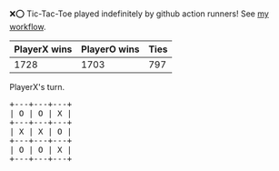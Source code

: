 :x::o: Tic-Tac-Toe played indefinitely by github action runners! See [my workflow](.github/workflows/play.yaml).

|PlayerX wins|PlayerO wins|Ties|
|-|-|-|
|1728|1703|797|

PlayerX's turn.

<pre>
+---+---+---+
| O | O | X |
+---+---+---+
| X | X | O |
+---+---+---+
| O | O | X |
+---+---+---+
</pre>